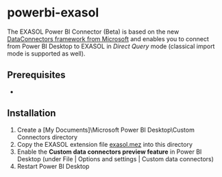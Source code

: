 # powerbi-exasol

The EXASOL Power BI Connector (Beta) is based on the new [DataConnectors framework from Microsoft](https://github.com/Microsoft/DataConnectors) and enables 
you to connect from Power BI Desktop to EXASOL in *Direct Query* mode (classical import mode is supported as well).

## Prerequisites

* 

## Installation


1. Create a [My Documents]\Microsoft Power BI Desktop\Custom Connectors directory
2. Copy the EXASOL extension file  [exasol.mez](https://github.com/EXASOL/powerbi-exasol/blob/master/Exasol/bin/Release/Exasol.mez)  into this directory
3. Enable the **Custom data connectors preview feature** in Power BI Desktop (under File | Options and settings | Custom data connectors)
4. Restart Power BI Desktop
